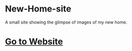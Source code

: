 # New-Home-site
 A small site showing the glimpse of images of my new home.
 
# [Go to Website](https://shanmukh05.github.io/New-Home-site/)
